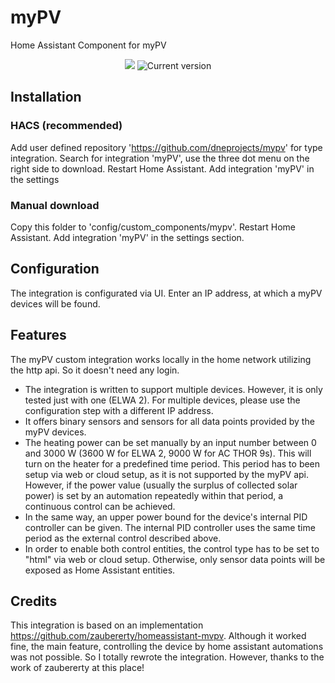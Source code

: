 # myPV

Home Assistant Component for myPV

<a href="https://github.com/dneprojects/mypv"></a>
<p align="center">
  <a href="https://github.com/custom-components/hacs"><img src="https://img.shields.io/badge/HACS-Custom-orange.svg"></a>
  <img src="https://img.shields.io/github/v/release/dneprojects/mypv" alt="Current version">
</p>

## Installation

### HACS (recommended)

Add user defined repository 'https://github.com/dneprojects/mypv' for type integration.
Search for integration 'myPV', use the three dot menu on the right side to download.
Restart Home Assistant.
Add integration 'myPV' in the settings

### Manual download

Copy this folder to 'config/custom_components/mypv'.
Restart Home Assistant.
Add integration 'myPV' in the settings section.

## Configuration

The integration is configurated via UI.
Enter an IP address, at which a myPV devices will be found.

## Features

The myPV custom integration works locally in the home network utilizing the http api. So it doesn't need any login.
- The integration is written to support multiple devices. However, it is only tested just with one (ELWA 2). For multiple devices, please use the configuration step with a different IP address.
- It offers binary sensors and sensors for all data points provided by the myPV devices.
- The heating power can be set manually by an input number between 0 and 3000 W (3600 W for ELWA 2, 9000 W for AC THOR 9s). 
This will turn on the heater for a predefined time period. This period has to been setup via web or cloud setup, as it is not supported by the myPV api. However, if the power value (usually the surplus of collected solar power) is set by an automation repeatedly within that period, a continuous control can be achieved.
- In the same way, an upper power bound for the device's internal PID controller can be given. The internal PID controller uses the same time period as the external control described above.
- In order to enable both control entities, the control type has to be set to "html" via web or cloud setup. Otherwise, only sensor data points will be exposed as Home Assistant entities.

## Credits

This integration is based on an implementation https://github.com/zaubererty/homeassistant-mvpv.
Although it worked fine, the main feature, controlling the device by home assistant automations was not possible.
So I totally rewrote the integration. 
However, thanks to the work of zaubererty at this place!
